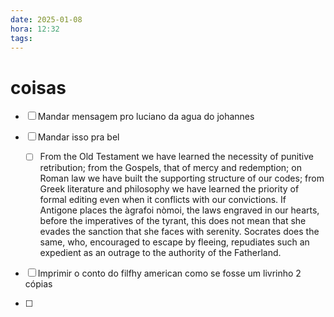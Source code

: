 ```yaml
---
date: 2025-01-08
hora: 12:32
tags:
---
```


# coisas 
- [ ] Mandar mensagem pro luciano da agua do johannes

- [ ] Mandar isso pra bel 
	- [ ] From the Old Testament we have learned the necessity of punitive retribution; from the Gospels, that of mercy and redemption; on Roman law we have built the supporting structure of our codes; from Greek literature and philosophy we have learned the priority of formal editing even when it conflicts with our convictions. If Antigone places the àgrafoi nòmoi, the laws engraved in our hearts, before the imperatives of the tyrant, this does not mean that she evades the sanction that she faces with serenity. Socrates does the same, who, encouraged to escape by fleeing, repudiates such an expedient as an outrage to the authority of the Fatherland.
- [ ] Imprimir o conto do filfhy american como se fosse um livrinho 2 cópias
- [ ] 